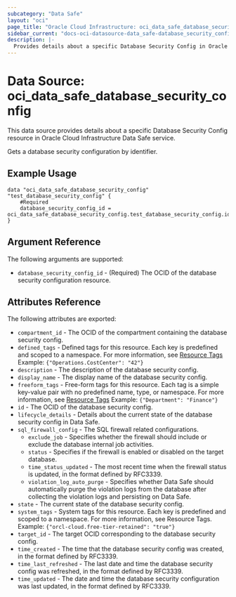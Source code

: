 ```yaml
---
subcategory: "Data Safe"
layout: "oci"
page_title: "Oracle Cloud Infrastructure: oci_data_safe_database_security_config"
sidebar_current: "docs-oci-datasource-data_safe-database_security_config"
description: |-
  Provides details about a specific Database Security Config in Oracle Cloud Infrastructure Data Safe service
---
```


# Data Source: oci_data_safe_database_security_config
This data source provides details about a specific Database Security Config resource in Oracle Cloud Infrastructure Data Safe service.

Gets a database security configuration by identifier.

## Example Usage

```hcl
data "oci_data_safe_database_security_config" "test_database_security_config" {
	#Required
	database_security_config_id = oci_data_safe_database_security_config.test_database_security_config.id
}
```

## Argument Reference

The following arguments are supported:

* `database_security_config_id` - (Required) The OCID of the database security configuration resource.


## Attributes Reference

The following attributes are exported:

* `compartment_id` - The OCID of the compartment containing the database security config.
* `defined_tags` - Defined tags for this resource. Each key is predefined and scoped to a namespace. For more information, see [Resource Tags](https://docs.cloud.oracle.com/iaas/Content/General/Concepts/resourcetags.htm)  Example: `{"Operations.CostCenter": "42"}` 
* `description` - The description of the database security config.
* `display_name` - The display name of the database security config.
* `freeform_tags` - Free-form tags for this resource. Each tag is a simple key-value pair with no predefined name, type, or namespace. For more information, see [Resource Tags](https://docs.cloud.oracle.com/iaas/Content/General/Concepts/resourcetags.htm)  Example: `{"Department": "Finance"}` 
* `id` - The OCID of the database security config.
* `lifecycle_details` - Details about the current state of the database security config in Data Safe.
* `sql_firewall_config` - The SQL firewall related configurations. 
	* `exclude_job` - Specifies whether the firewall should include or exclude the database internal job activities.
	* `status` - Specifies if the firewall is enabled or disabled on the target database.
	* `time_status_updated` - The most recent time when the firewall status is updated, in the format defined by RFC3339.
	* `violation_log_auto_purge` - Specifies whether Data Safe should automatically purge the violation logs  from the database after collecting the violation logs and persisting on Data Safe. 
* `state` - The current state of the database security config.
* `system_tags` - System tags for this resource. Each key is predefined and scoped to a namespace. For more information, see Resource Tags. Example: `{"orcl-cloud.free-tier-retained": "true"}` 
* `target_id` - The target OCID corresponding to the database security config.
* `time_created` - The time that the database security config was created, in the format defined by RFC3339.
* `time_last_refreshed` - The last date and time the database security config was refreshed, in the format defined by RFC3339.
* `time_updated` - The date and time the database security configuration was last updated, in the format defined by RFC3339.

